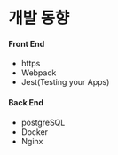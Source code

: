 # 개발 동향

#### Front End

* https
* Webpack
* Jest\(Testing your Apps\)

#### Back End

* postgreSQL
* Docker
* Nginx

